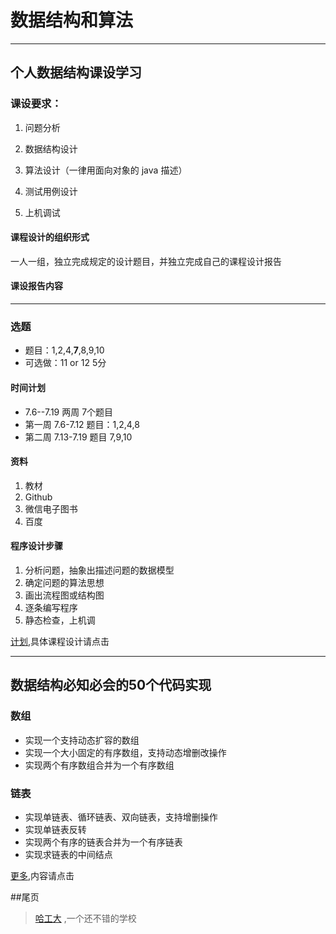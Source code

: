 # 数据结构和算法
- --
## 个人数据结构课设学习

### 课设要求：
1. 问题分析 
 
2. 数据结构设计 

3. 算法设计（一律用面向对象的 java 描述） 

4. 测试用例设计 

5. 上机调试 

#### 课程设计的组织形式 
 一人一组，独立完成规定的设计题目，并独立完成自己的课程设计报告
 
 
#### 课设报告内容

- --
### 选题
- 题目：1,2,4,**7**,8,9,10
- 可选做：11 or 12 5分

#### 时间计划
- 7.6--7.19 两周 7个题目
- 第一周 7.6-7.12 题目：1,2,4,8
- 第二周 7.13-7.19 题目 7,9,10

#### 资料
1. 教材
2. Github
3. 微信电子图书
4. 百度
#### 程序设计步骤
1. 分析问题，抽象出描述问题的数据模型 
2. 确定问题的算法思想 
3. 画出流程图或结构图 
4. 逐条编写程序 
5. 静态检查，上机调

[计划](plan.md),具体课程设计请点击
- --

## 数据结构必知必会的50个代码实现
### 数组
* 实现一个支持动态扩容的数组
* 实现一个大小固定的有序数组，支持动态增删改操作
* 实现两个有序数组合并为一个有序数组

### 链表
* 实现单链表、循环链表、双向链表，支持增删操作
* 实现单链表反转
* 实现两个有序的链表合并为一个有序链表
* 实现求链表的中间结点

[更多](DataStructure.md),内容请点击


##尾页
>[哈工大](http://www.hit.edu.cn/) ,一个还不错的学校